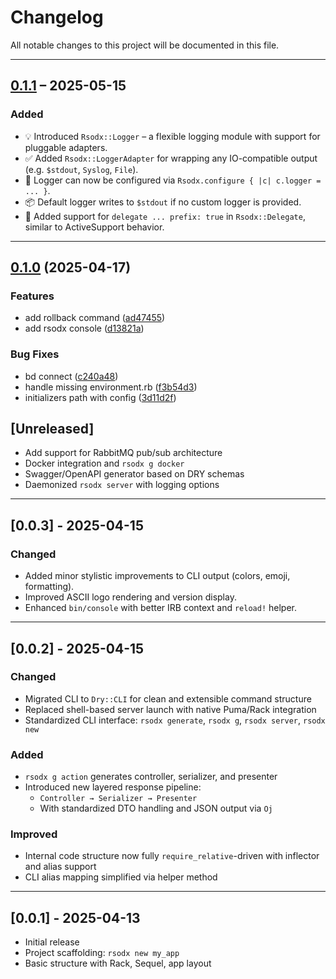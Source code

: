 # Changelog

All notable changes to this project will be documented in this file.

---

## [0.1.1](https://github.com/eugene-ruby/rsodx/compare/v0.1.0...v0.1.1)  – 2025-05-15

### Added

* 💡 Introduced `Rsodx::Logger` – a flexible logging module with support for pluggable adapters.
* ✅ Added `Rsodx::LoggerAdapter` for wrapping any IO-compatible output (e.g. `$stdout`, `Syslog`, `File`).
* 🔧 Logger can now be configured via `Rsodx.configure { |c| c.logger = ... }`.
* 📦 Default logger writes to `$stdout` if no custom logger is provided.
* 🧰 Added support for `delegate ... prefix: true` in `Rsodx::Delegate`, similar to ActiveSupport behavior.

---

## [0.1.0](https://github.com/eugene-ruby/rsodx/compare/v0.0.3...v0.1.0) (2025-04-17)

### Features

* add rollback command ([ad47455](https://github.com/eugene-ruby/rsodx/commit/ad474550cbead91713e4c8c906ce0173e8a0434d))
* add rsodx console ([d13821a](https://github.com/eugene-ruby/rsodx/commit/d13821aeaabdba3d2d688253720b107d2be8a30a))


### Bug Fixes

* bd connect ([c240a48](https://github.com/eugene-ruby/rsodx/commit/c240a48b1c8a9226afdfe7cf35a16a08363bb3c2))
* handle missing environment.rb ([f3b54d3](https://github.com/eugene-ruby/rsodx/commit/f3b54d32853d131c2b83808758b569185e8ca162))
* initializers path with config ([3d11d2f](https://github.com/eugene-ruby/rsodx/commit/3d11d2f41455d178200223e6a13a597ccdb30a0a))

## [Unreleased]

- Add support for RabbitMQ pub/sub architecture
- Docker integration and `rsodx g docker`
- Swagger/OpenAPI generator based on DRY schemas
- Daemonized `rsodx server` with logging options

---
## [0.0.3] - 2025-04-15

### Changed
- Added minor stylistic improvements to CLI output (colors, emoji, formatting).
- Improved ASCII logo rendering and version display.
- Enhanced `bin/console` with better IRB context and `reload!` helper.

---

## [0.0.2] - 2025-04-15

### Changed

- Migrated CLI to `Dry::CLI` for clean and extensible command structure
- Replaced shell-based server launch with native Puma/Rack integration
- Standardized CLI interface: `rsodx generate`, `rsodx g`, `rsodx server`, `rsodx new`

### Added

- `rsodx g action` generates controller, serializer, and presenter
- Introduced new layered response pipeline:
    - `Controller → Serializer → Presenter`
    - With standardized DTO handling and JSON output via `Oj`

### Improved

- Internal code structure now fully `require_relative`-driven with inflector and alias support
- CLI alias mapping simplified via helper method

---

## [0.0.1] - 2025-04-13

- Initial release
- Project scaffolding: `rsodx new my_app`
- Basic structure with Rack, Sequel, app layout
